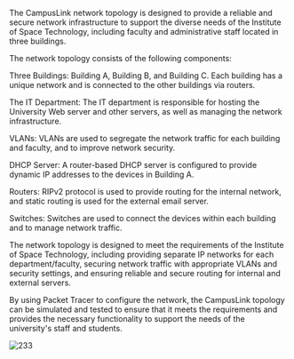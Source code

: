 The CampusLink network topology is designed to provide a reliable and secure network infrastructure to support the diverse needs of the Institute of Space Technology, including faculty and administrative staff located in three buildings.

The network topology consists of the following components:

Three Buildings: Building A, Building B, and Building C. Each building has a unique network and is connected to the other buildings via routers.

The IT Department: The IT department is responsible for hosting the University Web server and other servers, as well as managing the network infrastructure.

VLANs: VLANs are used to segregate the network traffic for each building and faculty, and to improve network security.

DHCP Server: A router-based DHCP server is configured to provide dynamic IP addresses to the devices in Building A.

Routers: RIPv2 protocol is used to provide routing for the internal network, and static routing is used for the external email server.

Switches: Switches are used to connect the devices within each building and to manage network traffic.

The network topology is designed to meet the requirements of the Institute of Space Technology, including providing separate IP networks for each department/faculty, securing network traffic with appropriate VLANs and security settings, and ensuring reliable and secure routing for internal and external servers.

By using Packet Tracer to configure the network, the CampusLink topology can be simulated and tested to ensure that it meets the requirements and provides the necessary functionality to support the needs of the university's staff and students.

![233](https://gurutechnetworks.otombenard.com/assetsProject/img/pro4.png)
